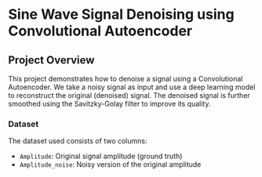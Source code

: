 # Sine Wave Signal Denoising using Convolutional Autoencoder

## Project Overview

This project demonstrates how to denoise a signal using a Convolutional Autoencoder. We take a noisy signal as input and use a deep learning model to reconstruct the original (denoised) signal. The denoised signal is further smoothed using the Savitzky-Golay filter to improve its quality.

### Dataset

The dataset used consists of two columns:
- `Amplitude`: Original signal amplitude (ground truth)
- `Amplitude_noise`: Noisy version of the original amplitude
